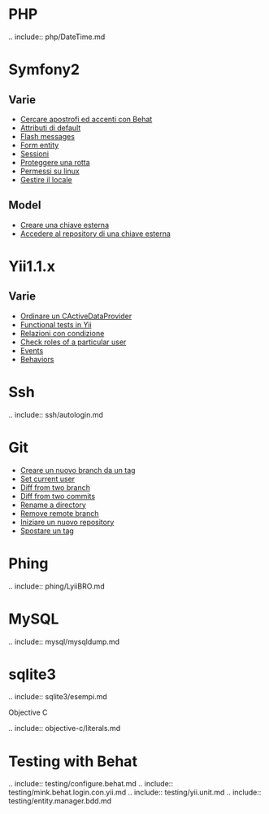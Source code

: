 PHP
===

.. include:: php/DateTime.md

Symfony2
========

Varie
-----

 - [Cercare apostrofi ed accenti con Behat](https://github.com/sensorario/LyiiBRO/blob/master/symfony2/behat.apici.md)
 - [Attributi di default](https://github.com/sensorario/LyiiBRO/blob/master/symfony2/entity.defaults.values.md)
 - [Flash messages](https://github.com/sensorario/LyiiBRO/blob/master/symfony2/flash.messages.md)
 - [Form entity](https://github.com/sensorario/LyiiBRO/blob/master/symfony2/form.entity.md)
 - [Sessioni](https://github.com/sensorario/LyiiBRO/blob/master/symfony2/sessioni.md)
 - [Proteggere una rotta](https://github.com/sensorario/LyiiBRO/blob/master/symfony2/sicurezza.rotte.md)
 - [Permessi su linux](https://github.com/sensorario/LyiiBRO/blob/master/symfony2/start.on.linux.md)
 - [Gestire il locale](https://github.com/sensorario/LyiiBRO/blob/master/symfony2/locale.md)

Model
-----

 - [Creare una chiave esterna](https://github.com/sensorario/LyiiBRO/blob/master/symfony2/model.chiavi.esterne.md)
 - [Accedere al repository di una chiave esterna](https://github.com/sensorario/LyiiBRO/blob/master/symfony2/model.repository.related.entity.md)

Yii1.1.x
========

Varie
-----

 - [Ordinare un CActiveDataProvider](https://github.com/sensorario/LyiiBRO/blob/master/yii/CActiveDataProvider.md)
 - [Functional tests in Yii](https://github.com/sensorario/LyiiBRO/blob/master/yii/tests.functional.md)
 - [Relazioni con condizione](https://github.com/sensorario/LyiiBRO/blob/master/yii/relations.md)
 - [Check roles of a particular user](https://github.com/sensorario/LyiiBRO/blob/master/yii/rbac.checkaccess.md)
 - [Events](https://github.com/sensorario/LyiiBRO/blob/master/yii/events.md)
 - [Behaviors](https://github.com/sensorario/LyiiBRO/blob/master/yii/behaviors.md)

Ssh
===
.. include:: ssh/autologin.md


Git
===

 - [Creare un nuovo branch da un tag](https://github.com/sensorario/LyiiBRO/blob/master/git/branch.from.tag.md)
 - [Set current user](https://github.com/sensorario/LyiiBRO/blob/master/git/current.user.md)
 - [Diff from two branch](https://github.com/sensorario/LyiiBRO/blob/master/git/diff.from.two.branch.md)
 - [Diff from two commits](https://github.com/sensorario/LyiiBRO/blob/master/git/diff.from.two.commit.md)
 - [Rename a directory](https://github.com/sensorario/LyiiBRO/blob/master/git/directory.rename.md)
 - [Remove remote branch](https://github.com/sensorario/LyiiBRO/blob/master/git/remove.remote.tag.md)
 - [Iniziare un nuovo repository](https://github.com/sensorario/LyiiBRO/blob/master/git/start.md)
 - [Spostare un tag](https://github.com/sensorario/LyiiBRO/blob/master/git/tag.move.md)

Phing
=====

.. include:: phing/LyiiBRO.md

MySQL
=====

.. include:: mysql/mysqldump.md

sqlite3
=======

.. include:: sqlite3/esempi.md

Objective C

.. include:: objective-c/literals.md

Testing with Behat
==================

.. include:: testing/configure.behat.md
.. include:: testing/mink.behat.login.con.yii.md
.. include:: testing/yii.unit.md
.. include:: testing/entity.manager.bdd.md
